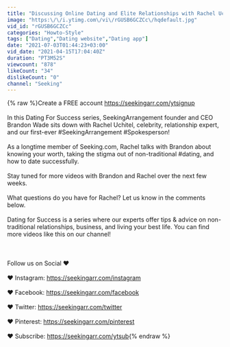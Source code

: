 ```yaml
---
title: "Discussing Online Dating and Elite Relationships with Rachel Uchitel | Dating For Success"
image: "https:\/\/i.ytimg.com\/vi\/rGUSB6GCZCc\/hqdefault.jpg"
vid_id: "rGUSB6GCZCc"
categories: "Howto-Style"
tags: ["Dating","Dating website","Dating app"]
date: "2021-07-03T01:44:23+03:00"
vid_date: "2021-04-15T17:04:40Z"
duration: "PT3M52S"
viewcount: "878"
likeCount: "34"
dislikeCount: "0"
channel: "Seeking"
---
```

{% raw %}Create a FREE account <a rel="nofollow" target="blank" href="https://seekingarr.com/ytsignup">https://seekingarr.com/ytsignup</a><br /><br />In this Dating For Success series, SeekingArrangement founder and CEO Brandon Wade sits down with Rachel Uchitel, celebrity, relationship expert, and our first-ever #SeekingArrangement #Spokesperson!<br /><br />As a longtime member of Seeking.com, Rachel talks with Brandon about knowing your worth, taking the stigma out of non-traditional #dating, and how to date successfully.<br /><br />Stay tuned for more videos with Brandon and Rachel over the next few weeks.<br /><br />What questions do you have for Rachel? Let us know in the comments below.<br /><br />Dating for Success is a series where our experts offer tips &amp; advice on non-traditional relationships, business, and living your best life. You can find more videos like this on our channel!<br /><br /><br /><br />Follow us on Social ♥<br /><br />♥ Instagram: <a rel="nofollow" target="blank" href="https://seekingarr.com/instagram">https://seekingarr.com/instagram</a><br /><br />♥ Facebook: <a rel="nofollow" target="blank" href="https://seekingarr.com/facebook">https://seekingarr.com/facebook</a><br /><br />♥ Twitter: <a rel="nofollow" target="blank" href="https://seekingarr.com/twitter">https://seekingarr.com/twitter</a><br /><br />♥ Pinterest: <a rel="nofollow" target="blank" href="https://seekingarr.com/pinterest">https://seekingarr.com/pinterest</a><br /><br />♥ Subscribe: <a rel="nofollow" target="blank" href="https://seekingarr.com/ytsub">https://seekingarr.com/ytsub</a>{% endraw %}
